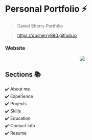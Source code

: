 # Personal Portfolio ⚡️

> Daniel Sherry Portfolio

> https://dbsherry890.github.io

### Website

<p align="center"> 
  <kbd>
    <a href="https://dbsherry890.github.io" target="_blank"><img src="examples/preview.gif">
  </a>
  </kbd>
</p>

## Sections 📚

✔️ About me\
✔️ Experience\
✔️ Projects \
✔️ Skills \
✔️ Education\
✔️ Contact Info\
✔️ Resume
